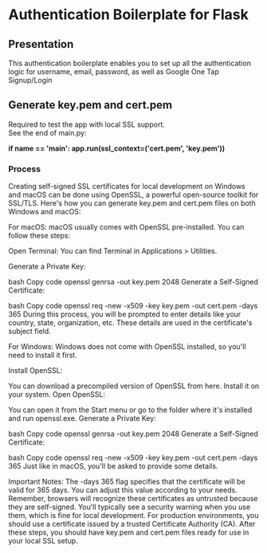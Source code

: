 # Authentication Boilerplate for Flask

## Presentation

This authentication boilerplate enables you to set up all the authentication logic for username, email, password, as well as Google One  Tap Signup/Login

## Generate key.pem and cert.pem
Required to test the app with local SSL support.<br>
See the end of main.py:

<b>if __name__ == '__main__':
    app.run(ssl_context=('cert.pem', 'key.pem'))</b>

### Process
Creating self-signed SSL certificates for local development on Windows and macOS can be done using OpenSSL, a powerful open-source toolkit for SSL/TLS. Here's how you can generate key.pem and cert.pem files on both Windows and macOS:

For macOS:
macOS usually comes with OpenSSL pre-installed. You can follow these steps:

Open Terminal: You can find Terminal in Applications > Utilities.

Generate a Private Key:

bash
Copy code
openssl genrsa -out key.pem 2048
Generate a Self-Signed Certificate:

bash
Copy code
openssl req -new -x509 -key key.pem -out cert.pem -days 365
During this process, you will be prompted to enter details like your country, state, organization, etc. These details are used in the certificate's subject field.

For Windows:
Windows does not come with OpenSSL installed, so you'll need to install it first.

Install OpenSSL:

You can download a precompiled version of OpenSSL from here.
Install it on your system.
Open OpenSSL:

You can open it from the Start menu or go to the folder where it's installed and run openssl.exe.
Generate a Private Key:

bash
Copy code
openssl genrsa -out key.pem 2048
Generate a Self-Signed Certificate:

bash
Copy code
openssl req -new -x509 -key key.pem -out cert.pem -days 365
Just like in macOS, you'll be asked to provide some details.

Important Notes:
The -days 365 flag specifies that the certificate will be valid for 365 days. You can adjust this value according to your needs.
Remember, browsers will recognize these certificates as untrusted because they are self-signed. You'll typically see a security warning when you use them, which is fine for local development.
For production environments, you should use a certificate issued by a trusted Certificate Authority (CA).
After these steps, you should have key.pem and cert.pem files ready for use in your local SSL setup.